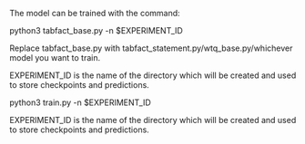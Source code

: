 The model can be trained with the command:

python3 tabfact_base.py -n $EXPERIMENT_ID

Replace tabfact_base.py with tabfact_statement.py/wtq_base.py/whichever model you want to train.

EXPERIMENT_ID is the name of the directory which will be created and used to store checkpoints and predictions.



python3 train.py -n $EXPERIMENT_ID

EXPERIMENT_ID is the name of the directory which will be created and used to store checkpoints and predictions.